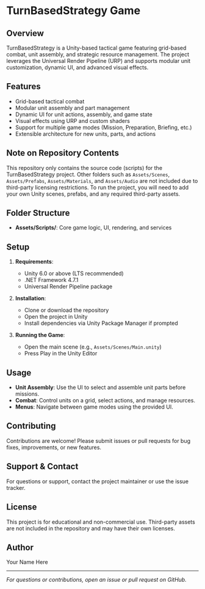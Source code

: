 # TurnBasedStrategy Game

## Overview

TurnBasedStrategy is a Unity-based tactical game featuring grid-based combat, unit assembly, and strategic resource management. The project leverages the Universal Render Pipeline (URP) and supports modular unit customization, dynamic UI, and advanced visual effects.

## Features

- Grid-based tactical combat
- Modular unit assembly and part management
- Dynamic UI for unit actions, assembly, and game state
- Visual effects using URP and custom shaders
- Support for multiple game modes (Mission, Preparation, Briefing, etc.)
- Extensible architecture for new units, parts, and actions

## Note on Repository Contents

This repository only contains the source code (scripts) for the TurnBasedStrategy project. Other folders such as `Assets/Scenes`, `Assets/Prefabs`, `Assets/Materials`, and `Assets/Audio` are not included due to third-party licensing restrictions.
To run the project, you will need to add your own Unity scenes, prefabs, and any required third-party assets.

## Folder Structure

- **Assets/Scripts/**: Core game logic, UI, rendering, and services

## Setup

1. **Requirements**:  
   - Unity 6.0 or above (LTS recommended)  
   - .NET Framework 4.7.1  
   - Universal Render Pipeline package

2. **Installation**:  
   - Clone or download the repository  
   - Open the project in Unity  
   - Install dependencies via Unity Package Manager if prompted

3. **Running the Game**:  
   - Open the main scene (e.g., `Assets/Scenes/Main.unity`)  
   - Press Play in the Unity Editor

## Usage

- **Unit Assembly**: Use the UI to select and assemble unit parts before missions.
- **Combat**: Control units on a grid, select actions, and manage resources.
- **Menus**: Navigate between game modes using the provided UI.

## Contributing

Contributions are welcome! Please submit issues or pull requests for bug fixes, improvements, or new features.

## Support & Contact

For questions or support, contact the project maintainer or use the issue tracker.

## License

This project is for educational and non-commercial use. Third-party assets are not included in the repository and may have their own licenses.

## Author

Your Name Here

---

*For questions or contributions, open an issue or pull request on GitHub.*
